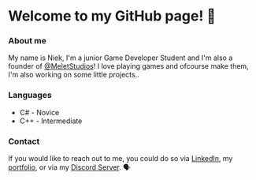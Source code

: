 # Welcome to my GitHub page! 👋

### About me
My name is Niek, I'm a junior Game Developer Student and I'm also a founder of [@MeletStudios](https://github.com/MeletStudios)!
I love playing games and ofcourse make them, I'm also working on some little projects..

### Languages
+ C# - Novice
+ C++ - Intermediate

### Contact
If you would like to reach out to me, you could do so via [LinkedIn](https://www.linkedin.com/in/niek-melet-9a7255273/),
my [portfolio](https://niekmsoftware.github.io/portfolio/), or via my [Discord Server](https://discord.gg/rp9ajb3mj6). 🗣️
